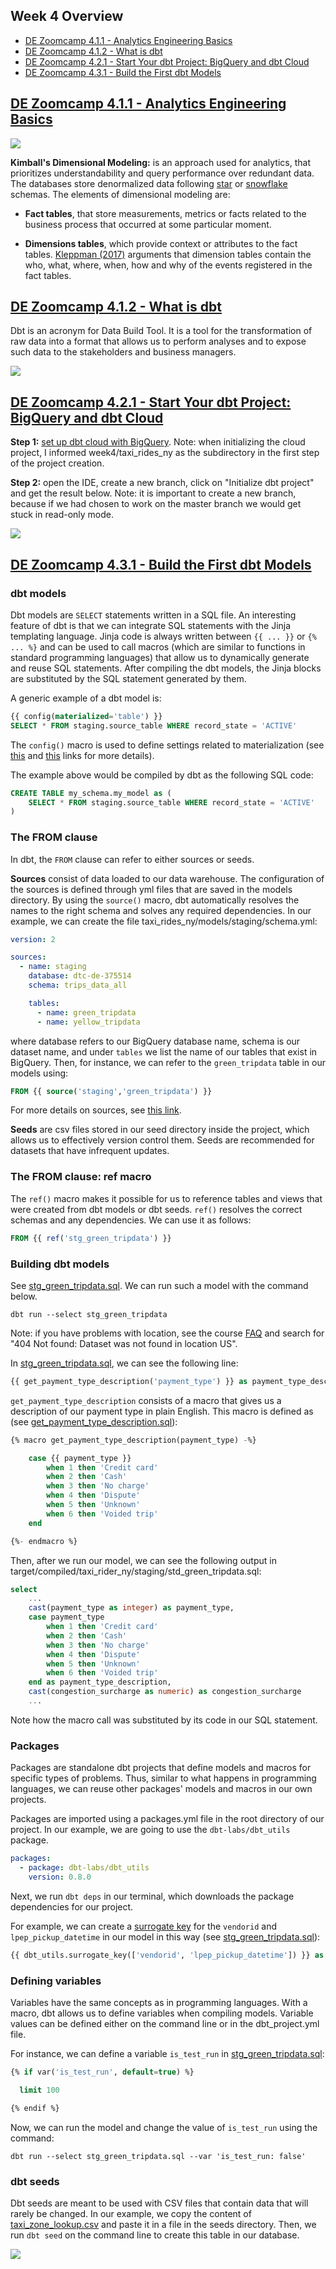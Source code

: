 ## Week 4 Overview

* [DE Zoomcamp 4.1.1 - Analytics Engineering Basics](#de-zoomcamp-411---analytics-engineering-basics)
* [DE Zoomcamp 4.1.2 - What is dbt](#de-zoomcamp-412---what-is-dbt)
* [DE Zoomcamp 4.2.1 - Start Your dbt Project: BigQuery and dbt Cloud](#de-zoomcamp-421---start-your-dbt-project-bigquery-and-dbt-cloud)
* [DE Zoomcamp 4.3.1 - Build the First dbt Models](#de-zoomcamp-431---build-the-first-dbt-models)

## [DE Zoomcamp 4.1.1 - Analytics Engineering Basics](https://www.youtube.com/watch?v=uF76d5EmdtU&list=PL3MmuxUbc_hJed7dXYoJw8DoCuVHhGEQb&index=33)

![](./img/etl_vs_elt.png)

**Kimball's Dimensional Modeling:** is an approach used for analytics, that prioritizes understandability and query performance over redundant data. The databases store denormalized data following [star](https://en.wikipedia.org/wiki/Star_schema) or [snowflake](https://en.wikipedia.org/wiki/Snowflake_schema) schemas. The elements of dimensional modeling are:

* **Fact tables**, that store measurements, metrics or facts related to the business process that occurred at some particular moment.

* **Dimensions tables**, which provide context or attributes to the fact tables. [Kleppman (2017)](https://www.google.com.br/books/edition/Designing_Data_Intensive_Applications/p1heDgAAQBAJ?hl=en&gbpv=0) arguments that dimension tables contain the who, what, where, when, how and why of the events registered in the fact tables.

## [DE Zoomcamp 4.1.2 - What is dbt](https://www.youtube.com/watch?v=4eCouvVOJUw&list=PL3MmuxUbc_hJed7dXYoJw8DoCuVHhGEQb&index=34)

Dbt is an acronym for Data Build Tool. It is a tool for the transformation of raw data into a format that allows us to perform analyses and to expose such data to the stakeholders and business managers.

![](./img/dbt.png)

## [DE Zoomcamp 4.2.1 - Start Your dbt Project: BigQuery and dbt Cloud](https://www.youtube.com/watch?v=iMxh6s_wL4Q&list=PL3MmuxUbc_hJed7dXYoJw8DoCuVHhGEQb&index=35)

**Step 1:** [set up dbt cloud with BigQuery](https://github.com/DataTalksClub/data-engineering-zoomcamp/blob/main/week_4_analytics_engineering/dbt_cloud_setup.md). Note: when initializing the cloud project, I informed week4/taxi_rides_ny as the subdirectory in the first step of the project creation.

**Step 2:** open the IDE, create a new branch, click on "Initialize dbt project" and get the result below. Note: it is important to create a new branch, because if we had chosen to work on the master branch we would get stuck in read-only mode.

![](./img/dbt_init.png)

## [DE Zoomcamp 4.3.1 - Build the First dbt Models](https://www.youtube.com/watch?v=UVI30Vxzd6c&list=PL3MmuxUbc_hJed7dXYoJw8DoCuVHhGEQb&index=37)

### dbt models

Dbt models are `SELECT` statements written in a SQL file. An interesting feature of dbt is that we can integrate SQL statements with the Jinja templating language. Jinja code is always written between `{{ ... }}` or `{% ... %}` and can be used to call macros (which are similar to functions in standard programming languages) that allow us to dynamically generate and reuse SQL statements. After compiling the dbt models, the Jinja blocks are substituted by the SQL statement generated by them.

A generic example of a dbt model is:
```sql
{{ config(materialized='table') }}
SELECT * FROM staging.source_table WHERE record_state = 'ACTIVE'
```

The `config()` macro is used to define settings related to materialization (see [this](https://docs.getdbt.com/reference/dbt-jinja-functions/config) and [this](https://docs.getdbt.com/docs/build/materializations) links for more details).

The example above would be compiled by dbt as the following SQL code:
```sql
CREATE TABLE my_schema.my_model as (
    SELECT * FROM staging.source_table WHERE record_state = 'ACTIVE'
)
```

### The FROM clause

In dbt, the `FROM` clause can refer to either sources or seeds.

**Sources** consist of data loaded to our data warehouse. The configuration of the sources is defined through yml files that are saved in the models directory. By using the `source()` macro, dbt automatically resolves the names to the right schema and solves any required dependencies. In our example, we can create the file taxi_rides_ny/models/staging/schema.yml:
```yml
version: 2

sources:
  - name: staging
    database: dtc-de-375514
    schema: trips_data_all

    tables:
      - name: green_tripdata
      - name: yellow_tripdata
```
where database refers to our BigQuery database name, schema is our dataset name, and under `tables` we list the name of our tables that exist in BigQuery. Then, for instance, we can refer to the `green_tripdata` table in our models using:
```sql
FROM {{ source('staging','green_tripdata') }}
```
For more details on sources, see [this link](https://docs.getdbt.com/docs/build/sources).

**Seeds** are csv files stored in our seed directory inside the project, which allows us to effectively version control them. Seeds are recommended for datasets that have infrequent updates.

### The FROM clause: ref macro

The `ref()` macro makes it possible for us to reference tables and views that were created from dbt models or dbt seeds. `ref()` resolves the correct schemas and any dependencies. We can use it as follows:
```sql
FROM {{ ref('stg_green_tripdata') }}
```

### Building dbt models

See [stg_green_tripdata.sql](). We can run such a model with the command below.
```
dbt run --select stg_green_tripdata
```

Note: if you have problems with location, see the course [FAQ](https://docs.google.com/document/d/19bnYs80DwuUimHM65UV3sylsCn2j1vziPOwzBwQrebw/edit#) and search for "404 Not found: Dataset was not found in location US".

In [stg_green_tripdata.sql](), we can see the following line:
```sql
{{ get_payment_type_description('payment_type') }} as payment_type_description,
```
`get_payment_type_description` consists of a macro that gives us a description of our payment type in plain English. This macro is defined as (see [get_payment_type_description.sql]()):
```sql
{% macro get_payment_type_description(payment_type) -%}

    case {{ payment_type }}
        when 1 then 'Credit card'
        when 2 then 'Cash'
        when 3 then 'No charge'
        when 4 then 'Dispute'
        when 5 then 'Unknown'
        when 6 then 'Voided trip'
    end

{%- endmacro %}
```

Then, after we run our model, we can see the following output in target/compiled/taxi_rider_ny/staging/std_green_tripdata.sql:
```sql
select
    ...
    cast(payment_type as integer) as payment_type,
    case payment_type
        when 1 then 'Credit card'
        when 2 then 'Cash'
        when 3 then 'No charge'
        when 4 then 'Dispute'
        when 5 then 'Unknown'
        when 6 then 'Voided trip'
    end as payment_type_description, 
    cast(congestion_surcharge as numeric) as congestion_surcharge
    ...
```
Note how the macro call was substituted by its code in our SQL statement.

### Packages

Packages are standalone dbt projects that define models and macros for specific types of problems. Thus, similar to what happens in programming languages, we can reuse other packages' models and macros in our own projects.

Packages are imported using a packages.yml file in the root directory of our project. In our example, we are going to use the `dbt-labs/dbt_utils` package.
```yml
packages:
  - package: dbt-labs/dbt_utils
    version: 0.8.0
```
Next, we run `dbt deps` in our terminal, which downloads the package dependencies for our project.

For example, we can create a [surrogate key](https://docs.getdbt.com/terms/surrogate-key) for the `vendorid` and `lpep_pickup_datetime` in our model in this way (see [stg_green_tripdata.sql]()):
```sql
{{ dbt_utils.surrogate_key(['vendorid', 'lpep_pickup_datetime']) }} as tripid,
```

### Defining variables

Variables have the same concepts as in programming languages. With a macro, dbt allows us to define variables when compiling models. Variable values can be defined either on the command line or in the dbt_project.yml file.

For instance, we can define a variable `is_test_run` in [stg_green_tripdata.sql]():
```sql
{% if var('is_test_run', default=true) %}

  limit 100

{% endif %}
```
Now, we can run the model and change the value of `is_test_run` using the command:
```
dbt run --select stg_green_tripdata.sql --var 'is_test_run: false'
```

### dbt seeds

Dbt seeds are meant to be used with CSV files that contain data that will rarely be changed. In our example, we copy the content of [taxi_zone_lookup.csv](https://github.com/DataTalksClub/nyc-tlc-data/releases/tag/misc) and paste it in a file in the seeds directory. Then, we run `dbt seed` on the command line to create this table in our database.

![](./img/taxi_zone_lookup.png)

